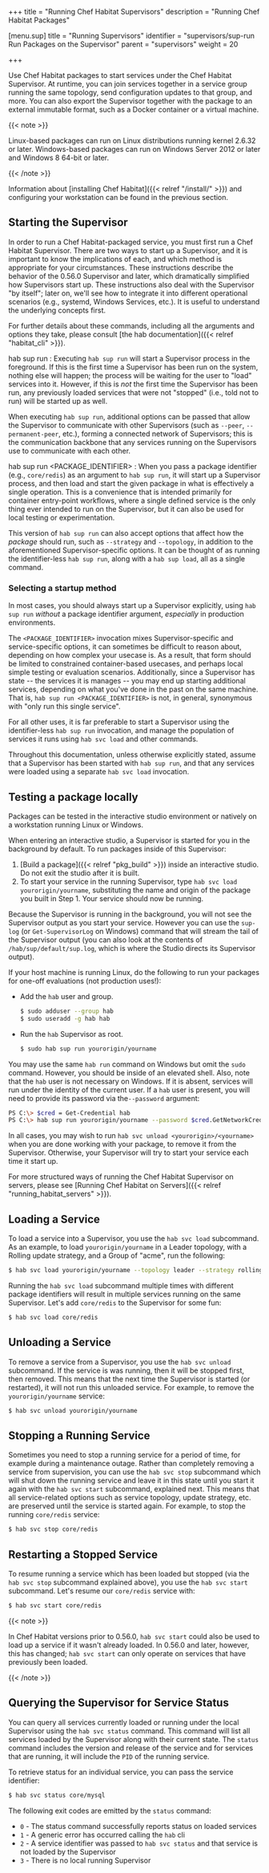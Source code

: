 +++
title = "Running Chef Habitat Supervisors"
description = "Running Chef Habitat Packages"


[menu.sup]
    title = "Running Supervisors"
    identifier = "supervisors/sup-run Run Packages on the Supervisor"
    parent = "supervisors"
    weight = 20

+++

Use Chef Habitat packages to start services under the Chef Habitat Supervisor. At runtime, you can join services together in a service group running the same topology, send configuration updates to that group, and more. You can also export the Supervisor together with the package to an external immutable format, such as a Docker container or a virtual machine.

{{< note >}}

Linux-based packages can run on Linux distributions running kernel 2.6.32 or later. Windows-based packages can run on Windows Server 2012 or later and Windows 8 64-bit or later.

{{< /note >}}

Information about [installing Chef Habitat]({{< relref "/install/" >}}) and configuring your workstation can be found in the previous section.

## Starting the Supervisor

In order to run a Chef Habitat-packaged service, you must first run a Chef Habitat Supervisor. There are two ways to start up a Supervisor, and it is important to know the implications of each, and which method is appropriate for your circumstances. These instructions describe the behavior of the 0.56.0 Supervisor and later, which dramatically simplified how Supervisors start up. These instructions also deal with the Supervisor "by itself"; later on, we'll see how to integrate it into different operational scenarios (e.g., systemd, Windows Services, etc.). It is useful to understand the underlying concepts first.

For further details about these commands, including all the arguments and options they take, please consult [the hab documentation]({{< relref "habitat_cli" >}}).

hab sup run
: Executing `hab sup run` will start a Supervisor process in the foreground. If this is the first time a Supervisor has been run on the system, nothing else will happen; the process will be waiting for the user to "load" services into it. However, if this is _not_ the first time the Supervisor has been run, any previously loaded services that were not "stopped" (i.e., told not to run) will be started up as well.

When executing `hab sup run`, additional options can be passed that allow the Supervisor to communicate with other Supervisors (such as `--peer`, `--permanent-peer`, etc.), forming a connected network of Supervisors; this is the communication backbone that any services running on the Supervisors use to communicate with each other.

hab sup run \<PACKAGE_IDENTIFIER\>
: When you pass a package identifier (e.g., `core/redis`) as an argument to `hab sup run`, it will start up a Supervisor process, and then load and start the given package in what is effectively a single operation. This is a convenience that is intended primarily for container entry-point workflows, where a single defined service is the only thing ever intended to run on the Supervisor, but it can also be used for local testing or experimentation.

This version of `hab sup run` can also accept options that affect how the _package_ should run, such as `--strategy` and `--topology`, in addition to the aforementioned Supervisor-specific options. It can be thought of as running the identifier-less `hab sup run`, along with a `hab sup load`, all as a single command.

### Selecting a startup method

In most cases, you should always start up a Supervisor explicitly, using `hab sup run` _without_ a package identifier argument, _especially_ in production environments.

The `<PACKAGE_IDENTIFIER>` invocation mixes Supervisor-specific and service-specific options, it can sometimes be difficult to reason about, depending on how complex your usecase is. As a result, that form should be limited to constrained container-based usecases, and perhaps local simple testing or evaluation scenarios. Additionally, since a Supervisor has state -- the services it is manages -- you may end up starting additional services, depending on what you've done in the past on the same machine. That is, `hab sup run <PACKAGE_IDENTIFIER>` is not, in general, synonymous with "only run this single service".

For all other uses, it is far preferable to start a Supervisor using the identifier-less `hab sup run` invocation, and manage the population of services it runs using `hab svc load` and other commands.

Throughout this documentation, unless otherwise explicitly stated, assume that a Supervisor has been started with `hab sup run`, and that any services were loaded using a separate `hab svc load` invocation.

## Testing a package locally

Packages can be tested in the interactive studio environment or natively on a workstation running Linux or Windows.

When entering an interactive studio, a Supervisor is started for you in the background by default. To run packages inside of this Supervisor:

1. [Build a package]({{< relref "pkg_build" >}}) inside an interactive studio. Do not exit the studio after it is built.
2. To start your service in the running Supervisor, type `hab svc load yourorigin/yourname`, substituting the name and origin of the package you built in Step 1. Your service should now be running.

Because the Supervisor is running in the background, you will not see the Supervisor output as you start your service. However you can use the `sup-log` (or `Get-SupervisorLog` on Windows) command that will stream the tail of the Supervisor output (you can also look at the contents of `/hab/sup/default/sup.log`, which is where the Studio directs its Supervisor output).

If your host machine is running Linux, do the following to run your packages for one-off evaluations (not production uses!):

* Add the `hab` user and group.

    ```bash
    $ sudo adduser --group hab
    $ sudo useradd -g hab hab
    ```

* Run the `hab` Supervisor as root.

    ```bash
    $ sudo hab sup run yourorigin/yourname
    ```

You may use the same `hab run` command on Windows but omit the `sudo` command. However, you should be inside of an elevated shell. Also, note that the `hab` user is not necessary on Windows. If it is absent, services will run under the identity of the current user. If a `hab` user is present, you will need to provide its password via the`--password` argument:

```bash
PS C:\> $cred = Get-Credential hab
PS C:\> hab sup run yourorigin/yourname --password $cred.GetNetworkCredential().Password
```

In all cases, you may wish to run `hab svc unload <yourorigin>/<yourname>` when you are done working with your package, to remove it from the Supervisor. Otherwise, your Supervisor will try to start your service each time it start up.

For more structured ways of running the Chef Habitat Supervisor on servers, please see [Running Chef Habitat on Servers]({{< relref "running_habitat_servers" >}}).

## Loading a Service

To load a service into a Supervisor, you use the `hab svc load` subcommand. As an example, to load `yourorigin/yourname` in a Leader topology, with a Rolling update strategy, and a Group of "acme", run the following:

```bash
$ hab svc load yourorigin/yourname --topology leader --strategy rolling --group acme
```

Running the `hab svc load` subcommand multiple times with different package identifiers will result in multiple services running on the same Supervisor. Let's add `core/redis` to the Supervisor for some fun:

```bash
$ hab svc load core/redis
```

## Unloading a Service

To remove a service from a Supervisor, you use the `hab svc unload` subcommand. If the service is was running, then it will be stopped first, then removed. This means that the next time the Supervisor is started (or restarted), it will not run this unloaded service. For example, to remove the `yourorigin/yourname` service:

```bash
$ hab svc unload yourorigin/yourname
```

## Stopping a Running Service

Sometimes you need to stop a running service for a period of time, for example during a maintenance outage. Rather than completely removing a service from supervision, you can use the `hab svc stop` subcommand which will shut down the running service and leave it in this state until you start it again with the `hab svc start` subcommand, explained next. This means that all service-related options such as service topology, update strategy, etc. are preserved until the service is started again. For example, to stop the running `core/redis` service:

```bash
$ hab svc stop core/redis
```

## Restarting a Stopped Service

To resume running a service which has been loaded but stopped (via the `hab svc stop` subcommand explained above), you use the `hab svc start` subcommand. Let's resume our `core/redis` service with:

```bash
$ hab svc start core/redis
```

{{< note >}}

In Chef Habitat versions prior to 0.56.0, `hab svc start` could also be used to load up a service if it wasn't already loaded. In 0.56.0 and later, however, this has changed; `hab svc start` can only operate on services that have previously been loaded.

{{< /note >}}

## Querying the Supervisor for Service Status

You can query all services currently loaded or running under the local Supervisor using the `hab svc status` command. This command will list all services loaded by the Supervisor along with their current state. The `status` command includes the version and release of the service and for services that are running, it will include the `PID` of the running service.

To retrieve status for an individual service, you can pass the service identifier:

```bash
$ hab svc status core/mysql
```

The following exit codes are emitted by the `status` command:

* `0` - The status command successfully reports status on loaded services
* `1` - A generic error has occurred calling the `hab` cli
* `2` - A service identifier was passed to `hab svc status` and that service is not loaded by the Supervisor
* `3` - There is no local running Supervisor

